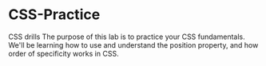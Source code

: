 # CSS-Practice
CSS drills
The purpose of this lab is to practice your CSS fundamentals. We'll be learning how to use and understand the position property, and how order of specificity works in CSS.